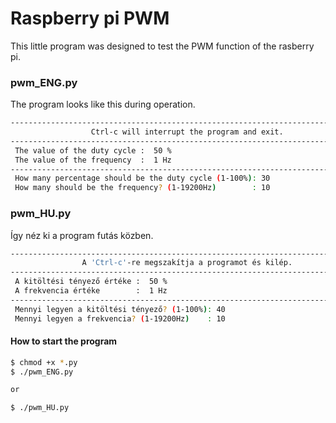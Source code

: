 # Raspberry pi PWM 

This little program was designed to test the PWM function of the rasberry pi.

### pwm_ENG.py

The program looks like this during operation.

```sh
--------------------------------------------------------------------------------
                  Ctrl-c will interrupt the program and exit.
--------------------------------------------------------------------------------
 The value of the duty cycle :  50 %
 The value of the frequency  :  1 Hz
--------------------------------------------------------------------------------
 How many percentage should be the duty cycle (1-100%): 30
 How many should be the frequency? (1-19200Hz)        : 10
```
### pwm_HU.py

Így néz ki a program futás közben.

```sh
--------------------------------------------------------------------------------
                A 'Ctrl-c'-re megszakítja a programot és kilép.
--------------------------------------------------------------------------------
 A kitöltési tényező értéke :  50 %
 A frekvencia értéke        :  1 Hz
--------------------------------------------------------------------------------
 Mennyi legyen a kitöltési tényező? (1-100%): 40
 Mennyi legyen a frekvencia? (1-19200Hz)    : 10
```

#### How to start the program

```sh
$ chmod +x *.py
$ ./pwm_ENG.py

or

$ ./pwm_HU.py
```


